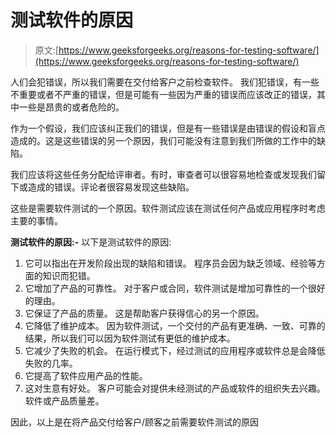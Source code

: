# 测试软件的原因

> 原文:[https://www.geeksforgeeks.org/reasons-for-testing-software/](https://www.geeksforgeeks.org/reasons-for-testing-software/)

人们会犯错误，所以我们需要在交付给客户之前检查软件。
我们犯错误，有一些不重要或者不严重的错误，但是可能有一些因为严重的错误而应该改正的错误，其中一些是昂贵的或者危险的。

作为一个假设，我们应该纠正我们的错误，但是有一些错误是由错误的假设和盲点造成的。这是这些错误的另一个原因，我们可能没有注意到我们所做的工作中的缺陷。

我们应该将这些任务分配给评审者。有时，审查者可以很容易地检查或发现我们留下或造成的错误。评论者很容易发现这些缺陷。

这些是需要软件测试的一个原因。软件测试应该在测试任何产品或应用程序时考虑主要的事情。

**测试软件的原因:-**
以下是测试软件的原因:

1.  它可以指出在开发阶段出现的缺陷和错误。
    程序员会因为缺乏领域、经验等方面的知识而犯错。
2.  它增加了产品的可靠性。
    对于客户或合同，软件测试是增加可靠性的一个很好的理由。
3.  它保证了产品的质量。
    这是帮助客户获得信心的另一个原因。
4.  它降低了维护成本。
    因为软件测试，一个交付的产品有更准确、一致、可靠的结果，所以我们可以因为软件测试有更低的维护成本。
5.  它减少了失败的机会。
    在运行模式下，经过测试的应用程序或软件总是会降低失败的几率。
6.  它提高了软件应用产品的性能。
7.  这对生意有好处。
    客户可能会对提供未经测试的产品或软件的组织失去兴趣。软件或产品质量差。

因此，以上是在将产品交付给客户/顾客之前需要软件测试的原因